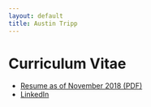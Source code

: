 ```yaml
---
layout: default
title: Austin Tripp
---
```

# Curriculum Vitae
- [Resume as of November 2018 (PDF)](/files/austint_2018-11-10_cv.pdf)
- [LinkedIn](https://www.linkedin.com/in/austin-tripp)
